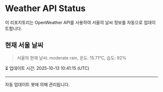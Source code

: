 
# Weather API Status

이 리포지토리는 OpenWeather API를 사용하여 서울의 날씨 정보를 자동으로 업데이트합니다.

## 현재 서울 날씨
> 서울의 현재 날씨: moderate rain, 온도: 15.71°C, 습도: 92%

⏳ 업데이트 시간: 2025-10-13 10:41:15 (UTC)

---
자동 업데이트 봇에 의해 관리됩니다.
